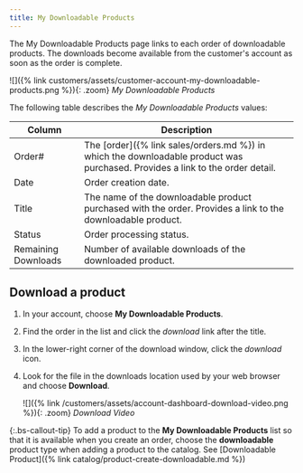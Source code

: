```yaml
---
title: My Downloadable Products
---
```


The My Downloadable Products page links to each order of downloadable products. The downloads become available from the customer's account as soon as the order is complete.

![]({% link customers/assets/customer-account-my-downloadable-products.png %}){: .zoom}
_My Downloadable Products_

The following table describes the _My Downloadable Products_ values:

|Column|Description|
|--- |--- |
|Order#|The [order]({% link sales/orders.md %}) in which the downloadable product was purchased. Provides a link to the order detail.|
|Date| Order creation date.|
|Title|The name of the downloadable product purchased with the order. Provides a link to the downloadable product.|
|Status|Order processing status.|
|Remaining Downloads|Number of available downloads of the downloaded product.|

## Download a product

1. In your account, choose **My Downloadable Products**.

1. Find the order in the list and click the _download_ link after the title.

1. In the lower-right corner of the download window, click the _download_ icon.

1. Look for the file in the downloads location used by your web browser and choose **Download**.

    ![]({% link /customers/assets/account-dashboard-download-video.png %}){: .zoom}
    _Download Video_

{:.bs-callout-tip}
To add a product to the **My Downloadable Products** list so that it is available when you create an order, choose the **downloadable** product type when adding a product to the catalog. See [Downloadable Product]({% link catalog/product-create-downloadable.md %})
